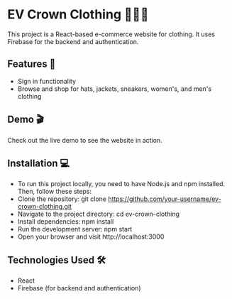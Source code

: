 # EV Crown Clothing 👑👕👖
This project is a React-based e-commerce website for clothing. It uses Firebase for the backend and authentication.

## Features 🚀
- Sign in functionality
- Browse and shop for hats, jackets, sneakers, women's, and men's clothing

## Demo 🎬
Check out the live demo to see the website in action.

## Installation 💻
- To run this project locally, you need to have Node.js and npm installed. Then, follow these steps:
- Clone the repository: git clone https://github.com/your-username/ev-crown-clothing.git
- Navigate to the project directory: cd ev-crown-clothing
- Install dependencies: npm install
- Run the development server: npm start
- Open your browser and visit http://localhost:3000

## Technologies Used 🛠️
- React
- Firebase (for backend and authentication)
